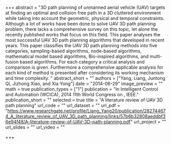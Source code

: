 +++
abstract = "3D path planning of unmanned aerial vehicle (UAV) targets at finding an optimal and collision free path in a 3D cluttered environment while taking into account the geometric, physical and temporal constraints. Although a lot of works have been done to solve UAV 3D path planning problem, there lacks a comprehensive survey on this topic, let alone the recently published works that focus on this field. This paper analyses the most successful UAV 3D path planning algorithms that developed in recent years. This paper classifies the UAV 3D path planning methods into five categories, sampling-based algorithms, node-based algorithms, mathematical model based algorithms, Bio-inspired algorithms, and multi-fusion based algorithms. For each category a critical analysis and comparison is given. Furthermore a comprehensive applicable analysis for each kind of method is presented after considering its working mechanism and time complexity. "
abstract_short = ""
authors = ["Yang, Liang, Juntong Qi, Jizhong Xiao, and Xia Yong"]
date = "2014-06-29"
image_preview = ""
math = true
publication_types = ["1"]
publication = "In Intelligent Control and Automation (WCICA), 2014 11th World Congress on , IEEE."
publication_short = ""
selected = true
title = "A literature review of UAV 3D path planning"
url_code = ""
url_dataset = ""
url_pdf = "https://www.researchgate.net/profile/Liang_Yang20/publication/282744674_A_literature_review_of_UAV_3D_path_planning/links/57b6b32808aeddbf36e94f48/A-literature-review-of-UAV-3D-path-planning.pdf"
url_project = ""
url_slides = ""
url_video = ""

+++


